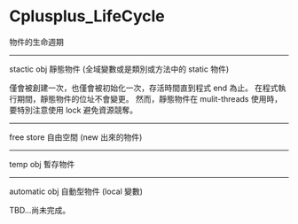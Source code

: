 # Cplusplus_LifeCycle
物件的生命週期

__________________

stactic obj 靜態物件 (全域變數或是類別或方法中的 static 物件)

僅會被創建一次，也僅會被初始化一次，存活時間直到程式 end 為止。
在程式執行期間，靜態物件的位址不會變更。
然而，靜態物件在 mulit-threads 使用時，要特別注意使用 lock 避免資源競奪。

__________________

free store 自由空間 (new 出來的物件)

__________________

temp obj 暫存物件

__________________

automatic obj 自動型物件 (local 變數)

TBD...尚未完成。
